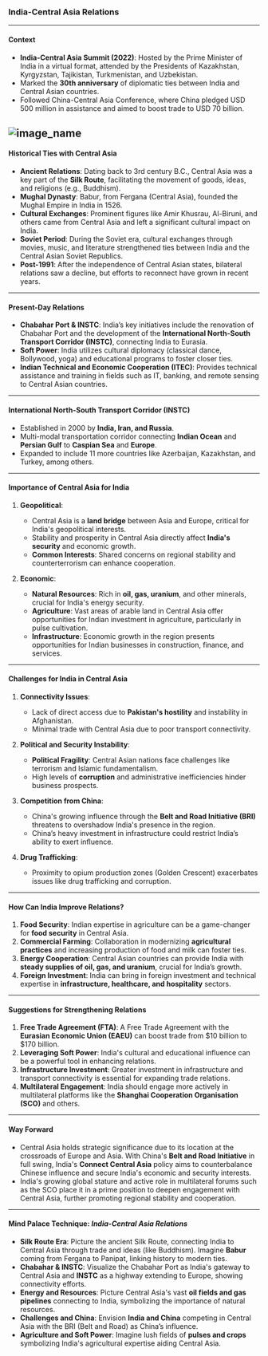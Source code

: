 ### **India-Central Asia Relations**

---

#### **Context**

- **India-Central Asia Summit (2022)**: Hosted by the Prime Minister of India in a virtual format, attended by the Presidents of Kazakhstan, Kyrgyzstan, Tajikistan, Turkmenistan, and Uzbekistan.
- Marked the **30th anniversary** of diplomatic ties between India and Central Asian countries.
- Followed China-Central Asia Conference, where China pledged USD 500 million in assistance and aimed to boost trade to USD 70 billion.

![image_name](https://lh3.googleusercontent.com/d/17Gkt9ZzokgR3KKyzRYHTZYRCCreVaJWH)
---

#### **Historical Ties with Central Asia**

- **Ancient Relations**: Dating back to 3rd century B.C., Central Asia was a key part of the **Silk Route**, facilitating the movement of goods, ideas, and religions (e.g., Buddhism).
- **Mughal Dynasty**: Babur, from Fergana (Central Asia), founded the Mughal Empire in India in 1526.
- **Cultural Exchanges**: Prominent figures like Amir Khusrau, Al-Biruni, and others came from Central Asia and left a significant cultural impact on India.
- **Soviet Period**: During the Soviet era, cultural exchanges through movies, music, and literature strengthened ties between India and the Central Asian Soviet Republics.
- **Post-1991**: After the independence of Central Asian states, bilateral relations saw a decline, but efforts to reconnect have grown in recent years.

---

#### **Present-Day Relations**

- **Chabahar Port & INSTC**: India’s key initiatives include the renovation of Chabahar Port and the development of the **International North-South Transport Corridor (INSTC)**, connecting India to Eurasia.
- **Soft Power**: India utilizes cultural diplomacy (classical dance, Bollywood, yoga) and educational programs to foster closer ties.
- **Indian Technical and Economic Cooperation (ITEC)**: Provides technical assistance and training in fields such as IT, banking, and remote sensing to Central Asian countries.

---

#### **International North-South Transport Corridor (INSTC)**

- Established in 2000 by **India, Iran, and Russia**.
- Multi-modal transportation corridor connecting **Indian Ocean** and **Persian Gulf** to **Caspian Sea** and **Europe**.
- Expanded to include 11 more countries like Azerbaijan, Kazakhstan, and Turkey, among others.
  
---

#### **Importance of Central Asia for India**

1. **Geopolitical**:
   - Central Asia is a **land bridge** between Asia and Europe, critical for India's geopolitical interests.
   - Stability and prosperity in Central Asia directly affect **India's security** and economic growth.
   - **Common Interests**: Shared concerns on regional stability and counterterrorism can enhance cooperation.

2. **Economic**:
   - **Natural Resources**: Rich in **oil, gas, uranium**, and other minerals, crucial for India's energy security.
   - **Agriculture**: Vast areas of arable land in Central Asia offer opportunities for Indian investment in agriculture, particularly in pulse cultivation.
   - **Infrastructure**: Economic growth in the region presents opportunities for Indian businesses in construction, finance, and services.

---

#### **Challenges for India in Central Asia**

1. **Connectivity Issues**:
   - Lack of direct access due to **Pakistan's hostility** and instability in Afghanistan.
   - Minimal trade with Central Asia due to poor transport connectivity.

2. **Political and Security Instability**:
   - **Political Fragility**: Central Asian nations face challenges like terrorism and Islamic fundamentalism.
   - High levels of **corruption** and administrative inefficiencies hinder business prospects.

3. **Competition from China**:
   - China's growing influence through the **Belt and Road Initiative (BRI)** threatens to overshadow India's presence in the region.
   - China’s heavy investment in infrastructure could restrict India’s ability to exert influence.

4. **Drug Trafficking**:
   - Proximity to opium production zones (Golden Crescent) exacerbates issues like drug trafficking and corruption.

---

#### **How Can India Improve Relations?**

1. **Food Security**: Indian expertise in agriculture can be a game-changer for **food security** in Central Asia.
2. **Commercial Farming**: Collaboration in modernizing **agricultural practices** and increasing production of food and milk can foster ties.
3. **Energy Cooperation**: Central Asian countries can provide India with **steady supplies of oil, gas, and uranium**, crucial for India’s growth.
4. **Foreign Investment**: India can bring in foreign investment and technical expertise in **infrastructure, healthcare, and hospitality** sectors.

---

#### **Suggestions for Strengthening Relations**

1. **Free Trade Agreement (FTA)**: A Free Trade Agreement with the **Eurasian Economic Union (EAEU)** can boost trade from $10 billion to $170 billion.
2. **Leveraging Soft Power**: India's cultural and educational influence can be a powerful tool in enhancing relations.
3. **Infrastructure Investment**: Greater investment in infrastructure and transport connectivity is essential for expanding trade relations.
4. **Multilateral Engagement**: India should engage more actively in multilateral platforms like the **Shanghai Cooperation Organisation (SCO)** and others.

---

#### **Way Forward**

- Central Asia holds strategic significance due to its location at the crossroads of Europe and Asia. With China's **Belt and Road Initiative** in full swing, India's **Connect Central Asia** policy aims to counterbalance Chinese influence and secure India's economic and security interests.
- India's growing global stature and active role in multilateral forums such as the SCO place it in a prime position to deepen engagement with Central Asia, further promoting regional stability and cooperation.

---

#### **Mind Palace Technique**: *India-Central Asia Relations*

- **Silk Route Era**: Picture the ancient Silk Route, connecting India to Central Asia through trade and ideas (like Buddhism). Imagine **Babur** coming from Fergana to Panipat, linking history to modern ties.
- **Chabahar & INSTC**: Visualize the Chabahar Port as India's gateway to Central Asia and **INSTC** as a highway extending to Europe, showing connectivity efforts.
- **Energy and Resources**: Picture Central Asia's vast **oil fields and gas pipelines** connecting to India, symbolizing the importance of natural resources.
- **Challenges and China**: Envision **India and China** competing in Central Asia with the BRI (Belt and Road) as China’s influence.
- **Agriculture and Soft Power**: Imagine lush fields of **pulses and crops** symbolizing India's agricultural expertise aiding Central Asia.
